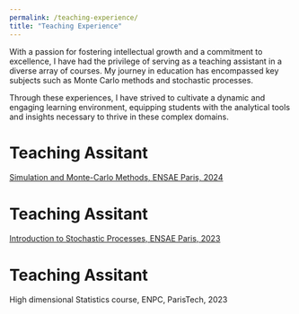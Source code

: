 ```yaml
---
permalink: /teaching-experience/
title: "Teaching Experience"
---
```

With a passion for fostering intellectual growth and a commitment to excellence, I have had the privilege of serving as a teaching assistant in a diverse array of courses. 
My journey in education has encompassed key subjects such as Monte Carlo methods and stochastic processes. 

Through these experiences, I have strived to cultivate a dynamic and engaging learning environment, equipping students with the analytical tools and insights necessary to thrive in these complex domains.

Teaching Assitant
======
[Simulation and Monte-Carlo Methods, ENSAE Paris, 2024](https://www.ensae.fr/en/courses/328-simulation-and-monte-carlo-methods)


Teaching Assitant
======
[Introduction to Stochastic Processes, ENSAE Paris, 2023](https://www.ensae.fr/en/courses/269)


Teaching Assitant
======
High dimensional Statistics course, ENPC, ParisTech, 2023